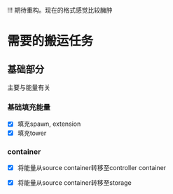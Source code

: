 #

!!! 期待重构。现在的格式感觉比较臃肿

# 需要的搬运任务

## 基础部分

主要与能量有关

### 基础填充能量

- [x] 填充spawn, extension
- [x] 填充tower

### container

- [x] 将能量从source container转移至controller container
- [x] 将能量从source container转移至storage




